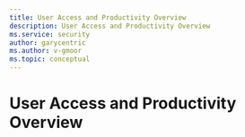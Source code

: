 ```yaml
---
title: User Access and Productivity Overview
description: User Access and Productivity Overview 
ms.service: security
author: garycentric
ms.author: v-gmoor
ms.topic: conceptual
---
```


# User Access and Productivity Overview



